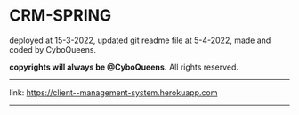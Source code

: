 # CRM-SPRING

deployed at 15-3-2022,
updated git readme file at 5-4-2022,
made and coded by CyboQueens.

**copyrights will always be @CyboQueens.**
All rights reserved.

_________________________________________

link:
https://client--management-system.herokuapp.com

________________________________________
